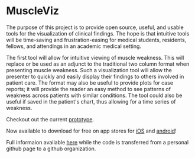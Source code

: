 # MuscleViz

The purpose of this project is to provide open source, useful, and usable
tools for the visualization of clinical findings. The hope is that intuitive
tools will be time-saving and frustration-easing for medical students, 
residents, fellows, and attendings in an academic medical setting.

The first tool will allow for intuitive viewing of muscle weakness. This will 
replace or be used as an adjunct to the traditional two column format when 
presenting muscle weakness. Such a visualization tool will allow the 
presenter to quickly and easily display their findings to others involved 
in patient care. The format may also be useful to provide plots for case 
reports; it will provide the reader an easy method to see patterns of weakness 
across patients with similar conditions. The tool could also be useful 
if saved in the patient's chart, thus allowing for a time series of 
weakness.

Checkout out the current [prototype](https://muscleviz.github.io/web-app/).

Now available to download for free on app stores for [iOS](https://itunes.apple.com/us/app/muscleviz/id1449848702) and [android](https://play.google.com/store/apps/details?id=io.jwittenbach.medviz)!


Full informaion available [here](https://github.com/jwittenbach/muscle-viz) while the code is transferred from a personal github page to a github organization.
